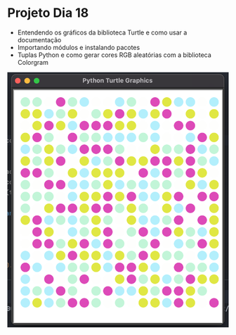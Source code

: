 # Projeto Dia 18

 - Entendendo os gráficos da biblioteca Turtle e como usar a documentação
 - Importando módulos e instalando pacotes
 - Tuplas Python e como gerar cores RGB aleatórias com a biblioteca Colorgram

![Projeto](./Project.png)

